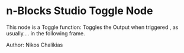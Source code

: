 # n-Blocks Studio Toggle Node #


This node is a Toggle function: Toggles the Output when triggered , as usually.... in the following frame. 
  
Author: Nikos Chalikias


